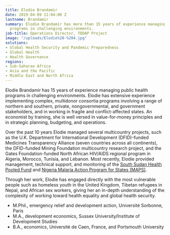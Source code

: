 ```yaml
---
title: Elodie Brandamir
date: 2019-04-09 11:04:00 Z
lastname: Brandamir
summary: Elodie Brandamir has more than 15 years of experience managing public health
  programs in challenging environments.
job-title: Operations Director, TDDAP Project
image: "/uploads/Elodie%20-%204.jpg"
solutions:
- Global Health Security and Pandemic Preparedness
- Global Health
- Health Governance
regions:
- Sub-Saharan Africa
- Asia and the Pacific
- Middle East and North Africa
---
```


Elodie Brandamir has 15 years of experience managing public health programs in challenging environments. Elodie has extensive experience implementing complex, multidonor consortia programs involving a range of northern and southern, private, nongovernmental, and government stakeholders, and in working in fragile and conflict-affected states. An economist by training, she is well versed in value-for-money principles and in strategic planning, budgeting, and operations.

Over the past 10 years Elodie managed several multicountry projects, such as the U.K. Department for International Development (DFID)-funded Medicines Transparency Alliance (seven countries across all continents), the DFID-funded Mining Foundation multicountry research project, and the Gates Foundation-funded North African HIV/AIDS regional program in Algeria, Morocco, Tunisia, and Lebanon. Most recently, Elodie provided management, technical support, and monitoring of the [South Sudan Health Pooled Fund](https://www.dai.com/our-work/projects/south-sudan-health-pooled-fund) and [Nigeria Malaria Action Program for States (MAPS)](https://www.dai.com/our-work/projects/nigeria-malaria-action-program-for-states-maps).

Through her work, Elodie has engaged directly with the most vulnerable people such as homeless youth in the United Kingdom, Tibetan refugees in Nepal, and African sex workers, giving her an in-depth understanding of the complexity of working toward health equality and global health security. 

* M.Phil., emergency relief and development action, Université Sorbonne, Paris
* M.A., development economics, Sussex University/Institute of Development Studies
* B.A., economics, Université de Caen, France, and Portsmouth University